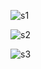 ![s1](https://github.com/user-attachments/assets/ab9faecd-6834-4320-803b-a1aefb8afbc6)


![s2](https://github.com/user-attachments/assets/5f06407f-023b-471c-8c58-5af250eb0d07)


![s3](https://github.com/user-attachments/assets/07646d53-4c83-454b-ab22-c2d462abd055)
